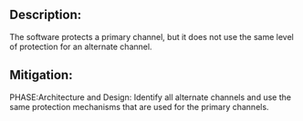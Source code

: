 ## Description:

The software protects a primary channel, but it does not use the same level of protection for an alternate channel.



## Mitigation:


PHASE:Architecture and Design:
Identify all alternate channels and use the same protection mechanisms that are used for the primary channels.

